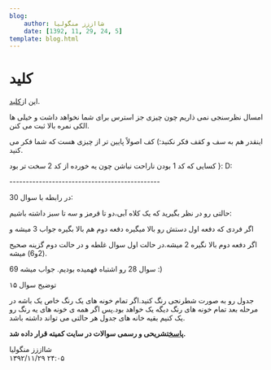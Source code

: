 ```yaml
---
blog:
    author: شااززز منگولیا
    date: [1392, 11, 29, 24, 5]
template: blog.html
---
```

# کلید

<div class="cnt">
این از<a href="http://bayanbox.ir/id/8871561327690236008" target="_blank">کلید</a>.<p></p>
<p>امسال نظرسنجی نمی ذاریم چون چیزی جز استرس برای شما نخواهد داشت و خیلی ها الکی نمره بالا ثبت می کنن.</p>
<p>اینقدر هم به سف و کقف فکر نکنید:) کف اصولاً پایین تر از چیزی هست که شما فکر می کنید.</p>
<p>کسایی که کد 1 بودن ناراحت نباشن چون یه خورده از کد 2 سخت تر بود }: D:</p>
<p>----------------------------------------------</p>
<p>در رابطه با سوال 30:</p>
<p>حالتی رو در نظر بگیرید که یک کلاه آبی،دو تا قرمز و سه تا سبز داشته باشیم:</p>
<p>اگر فردی که دفعه اول دستش رو بالا میگیره دفعه دوم هم بالا بگیره جواب 3 میشه و</p>
<p>اگر دفعه دوم بالا نگیره 2 میشه.در حالت اول سوال غلطه و در حالت دوم گزینه صحیح (2و6) میشه.</p>
<p>سوال 28 رو اشتباه فهمیده بودیم. جواب میشه 69 :)</p>
<p>توضیح سوال ۱۵</p>
<p>جدول رو به صورت شطرنجی رنگ کنید.اگر تمام خونه های یک رنگ خاص یک باشه در مرحله بعد تمام خونه های رنگ دیگه یک خواهد بود.پس اگر همه ی خونه های یه رنگ رو یک کنیم بقیه خانه های جدول هر حالتی می تواند داشته باشد.</p>
<p><strong><a href="http://iranoi.org/" target="_blank">پاسخ</a>تشریحی و رسمی سوالات در سایت کمیته قرار داده شد.</strong></p>
</div>

<div class="blog-info">
    <div class="blog-author">شااززز منگولیا</div>
    <div class="blog-date">۱۳۹۲/۱۱/۲۹ ۲۴:۰۵</div>
</div>

